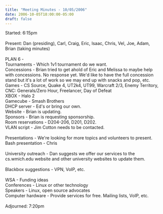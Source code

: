 ```yaml
---
title: "Meeting Minutes - 10/05/2006"
date: 2006-10-05T18:00:00-05:00
draft: false
---
```


Started: 6:15pm<br />
<br />
Present: Dan (presiding), Carl, Craig, Eric, Isaac, Chris, Vel, Joe, Adam, Brian (taking minutes)<br />
<br />
PLAN 6 - <br />
Tournaments - Which 1v1 tournament do we want.<br />
Concessions - Brian tried to get ahold of Eric and Melissa to maybe help with concessions. No response yet. We'd like to have the full concession stand but it's a lot of work so we may end up with snacks and pop, etc.<br />
Games - CS Source, Quake 4, UT2k4, UT99, Warcraft 2/3, Enemy Territory, CNC: Generals/Zero Hour, Freelancer, Day of Defeat<br />
XBOX - Halo 2<br />
Gamecube - Smash Brothers<br />
DHCP server - Ed's or bring our own.<br />
Website - Brian is updating.<br />
Sponsors - Brian is requesting sponsorship.<br />
Room reservations - D204-206, D201, D202. <br />
VLAN script - Jim Cotton needs to be contacted.<br />
<br />
Presentations - We're looking for more topics and volunteers to present. <br />
Bash presentation - Chris<br />
<br />
University outreach - Dan suggests we offer our services to the cs.wmich.edu website and other university websites to update them.<br />
<br />
Blackbox suggestions - VPN, VoIP, etc. <br />
<br />
WSA - Funding ideas<br />
Conferences - Linux or other technology<br />
Speakers - Linux, open source advocates<br />
Computer hardware - Provide services for free. Mailing lists, VoIP, etc.<br />
<br />
Adjourned: 7:20pm
